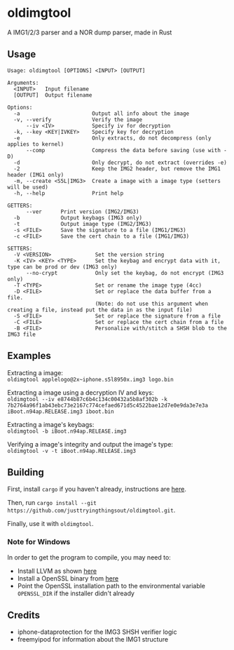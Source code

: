 # oldimgtool
A IMG1/2/3 parser and a NOR dump parser, made in Rust

## Usage
```
Usage: oldimgtool [OPTIONS] <INPUT> [OUTPUT]

Arguments:
  <INPUT>   Input filename
  [OUTPUT]  Output filename

Options:
  -a                       Output all info about the image
  -v, --verify             Verify the image
      --iv <IV>            Specify iv for decryption
  -k, --key <KEY|IVKEY>    Specify key for decryption
  -e                       Only extracts, do not decompress (only applies to kernel)
      --comp               Compress the data before saving (use with -D)
  -d                       Only decrypt, do not extract (overrides -e)
  -2                       Keep the IMG2 header, but remove the IMG1 header (IMG1 only)
  -m, --create <S5L|IMG3>  Create a image with a image type (setters will be used)
  -h, --help               Print help

GETTERS:
      --ver      Print version (IMG2/IMG3)
  -b             Output keybags (IMG3 only)
  -t             Output image type (IMG2/IMG3)
  -s <FILE>      Save the signature to a file (IMG1/IMG3)
  -c <FILE>      Save the cert chain to a file (IMG1/IMG3)

SETTERS:
  -V <VERSION>              Set the version string
  -K <IV> <KEY> <TYPE>      Set the keybag and encrypt data with it, type can be prod or dev (IMG3 only)
      --no-crypt            Only set the keybag, do not encrypt (IMG3 only)
  -T <TYPE>                 Set or rename the image type (4cc)
  -D <FILE>                 Set or replace the data buffer from a file. 
                            (Note: do not use this argument when creating a file, instead put the data in as the input file)
  -S <FILE>                 Set or replace the signature from a file
  -C <FILE>                 Set or replace the cert chain from a file
  -B <FILE>                 Personalize with/stitch a SHSH blob to the IMG3 file
```

## Examples
Extracting a image:  
`oldimgtool applelogo@2x~iphone.s5l8950x.img3 logo.bin`

Extracting a image using a decryption IV and keys:  
`oldimgtool --iv e8744b87c6b4c134c00432a5b8af302b -k 7b2764a96f1ab43ebc73e2167c774cefaed671d5c4522bae12d7e0e9da3e7e3a iBoot.n94ap.RELEASE.img3 iboot.bin`

Extracting a image's keybags:  
`oldimgtool -b iBoot.n94ap.RELEASE.img3`

Verifying a image's integrity and output the image's type:  
`oldimgtool -v -t iBoot.n94ap.RELEASE.img3`

## Building
First, install `cargo` if you haven't already, instructions are [here](https://doc.rust-lang.org/cargo/getting-started/installation.html).

Then, run `cargo install --git https://github.com/justtryingthingsout/oldimgtool.git`.

Finally, use it with `oldimgtool`.

### Note for Windows
In order to get the program to compile, you may need to:
* Install LLVM as shown [here](https://rust-lang.github.io/rust-bindgen/requirements.html#windows)
* Install a OpenSSL binary from [here](https://wiki.openssl.org/index.php/Binaries)
* Point the OpenSSL installation path to the environmental variable `OPENSSL_DIR` if the installer didn't already

## Credits
* iphone-dataprotection for the IMG3 SHSH verifier logic
* freemyipod for information about the IMG1 structure